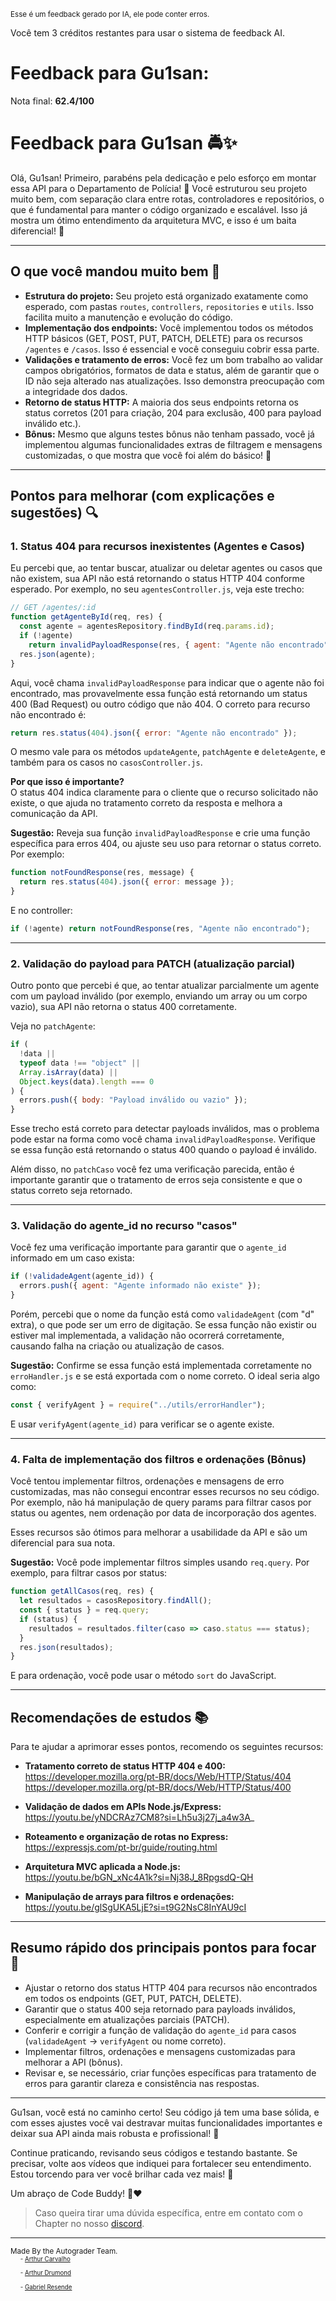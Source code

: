 <sup>Esse é um feedback gerado por IA, ele pode conter erros.</sup>

Você tem 3 créditos restantes para usar o sistema de feedback AI.

# Feedback para Gu1san:

Nota final: **62.4/100**

# Feedback para Gu1san 🚔✨

Olá, Gu1san! Primeiro, parabéns pela dedicação e pelo esforço em montar essa API para o Departamento de Polícia! 🎉 Você estruturou seu projeto muito bem, com separação clara entre rotas, controladores e repositórios, o que é fundamental para manter o código organizado e escalável. Isso já mostra um ótimo entendimento da arquitetura MVC, e isso é um baita diferencial! 👏

---

## O que você mandou muito bem 💪

- **Estrutura do projeto:** Seu projeto está organizado exatamente como esperado, com pastas `routes`, `controllers`, `repositories` e `utils`. Isso facilita muito a manutenção e evolução do código.
- **Implementação dos endpoints:** Você implementou todos os métodos HTTP básicos (GET, POST, PUT, PATCH, DELETE) para os recursos `/agentes` e `/casos`. Isso é essencial e você conseguiu cobrir essa parte.
- **Validações e tratamento de erros:** Você fez um bom trabalho ao validar campos obrigatórios, formatos de data e status, além de garantir que o ID não seja alterado nas atualizações. Isso demonstra preocupação com a integridade dos dados.
- **Retorno de status HTTP:** A maioria dos seus endpoints retorna os status corretos (201 para criação, 204 para exclusão, 400 para payload inválido etc.).
- **Bônus:** Mesmo que alguns testes bônus não tenham passado, você já implementou algumas funcionalidades extras de filtragem e mensagens customizadas, o que mostra que você foi além do básico! 🚀

---

## Pontos para melhorar (com explicações e sugestões) 🔍

### 1. Status 404 para recursos inexistentes (Agentes e Casos)

Eu percebi que, ao tentar buscar, atualizar ou deletar agentes ou casos que não existem, sua API não está retornando o status HTTP 404 conforme esperado. Por exemplo, no seu `agentesController.js`, veja este trecho:

```js
// GET /agentes/:id
function getAgenteById(req, res) {
  const agente = agentesRepository.findById(req.params.id);
  if (!agente)
    return invalidPayloadResponse(res, { agent: "Agente não encontrado" });
  res.json(agente);
}
```

Aqui, você chama `invalidPayloadResponse` para indicar que o agente não foi encontrado, mas provavelmente essa função está retornando um status 400 (Bad Request) ou outro código que não 404. O correto para recurso não encontrado é:

```js
return res.status(404).json({ error: "Agente não encontrado" });
```

O mesmo vale para os métodos `updateAgente`, `patchAgente` e `deleteAgente`, e também para os casos no `casosController.js`.

**Por que isso é importante?**  
O status 404 indica claramente para o cliente que o recurso solicitado não existe, o que ajuda no tratamento correto da resposta e melhora a comunicação da API.

**Sugestão:** Reveja sua função `invalidPayloadResponse` e crie uma função específica para erros 404, ou ajuste seu uso para retornar o status correto. Por exemplo:

```js
function notFoundResponse(res, message) {
  return res.status(404).json({ error: message });
}
```

E no controller:

```js
if (!agente) return notFoundResponse(res, "Agente não encontrado");
```

---

### 2. Validação do payload para PATCH (atualização parcial)

Outro ponto que percebi é que, ao tentar atualizar parcialmente um agente com um payload inválido (por exemplo, enviando um array ou um corpo vazio), sua API não retorna o status 400 corretamente.

Veja no `patchAgente`:

```js
if (
  !data ||
  typeof data !== "object" ||
  Array.isArray(data) ||
  Object.keys(data).length === 0
) {
  errors.push({ body: "Payload inválido ou vazio" });
}
```

Esse trecho está correto para detectar payloads inválidos, mas o problema pode estar na forma como você chama `invalidPayloadResponse`. Verifique se essa função está retornando o status 400 quando o payload é inválido.

Além disso, no `patchCaso` você fez uma verificação parecida, então é importante garantir que o tratamento de erros seja consistente e que o status correto seja retornado.

---

### 3. Validação do agente_id no recurso "casos"

Você fez uma verificação importante para garantir que o `agente_id` informado em um caso exista:

```js
if (!validadeAgent(agente_id)) {
  errors.push({ agent: "Agente informado não existe" });
}
```

Porém, percebi que o nome da função está como `validadeAgent` (com "d" extra), o que pode ser um erro de digitação. Se essa função não existir ou estiver mal implementada, a validação não ocorrerá corretamente, causando falha na criação ou atualização de casos.

**Sugestão:** Confirme se essa função está implementada corretamente no `erroHandler.js` e se está exportada com o nome correto. O ideal seria algo como:

```js
const { verifyAgent } = require("../utils/errorHandler");
```

E usar `verifyAgent(agente_id)` para verificar se o agente existe.

---

### 4. Falta de implementação dos filtros e ordenações (Bônus)

Você tentou implementar filtros, ordenações e mensagens de erro customizadas, mas não consegui encontrar esses recursos no seu código. Por exemplo, não há manipulação de query params para filtrar casos por status ou agentes, nem ordenação por data de incorporação dos agentes.

Esses recursos são ótimos para melhorar a usabilidade da API e são um diferencial para sua nota.

**Sugestão:** Você pode implementar filtros simples usando `req.query`. Por exemplo, para filtrar casos por status:

```js
function getAllCasos(req, res) {
  let resultados = casosRepository.findAll();
  const { status } = req.query;
  if (status) {
    resultados = resultados.filter(caso => caso.status === status);
  }
  res.json(resultados);
}
```

E para ordenação, você pode usar o método `sort` do JavaScript.

---

## Recomendações de estudos 📚

Para te ajudar a aprimorar esses pontos, recomendo os seguintes recursos:

- **Tratamento correto de status HTTP 404 e 400:**  
  https://developer.mozilla.org/pt-BR/docs/Web/HTTP/Status/404  
  https://developer.mozilla.org/pt-BR/docs/Web/HTTP/Status/400

- **Validação de dados em APIs Node.js/Express:**  
  https://youtu.be/yNDCRAz7CM8?si=Lh5u3j27j_a4w3A_

- **Roteamento e organização de rotas no Express:**  
  https://expressjs.com/pt-br/guide/routing.html

- **Arquitetura MVC aplicada a Node.js:**  
  https://youtu.be/bGN_xNc4A1k?si=Nj38J_8RpgsdQ-QH

- **Manipulação de arrays para filtros e ordenações:**  
  https://youtu.be/glSgUKA5LjE?si=t9G2NsC8InYAU9cI

---

## Resumo rápido dos principais pontos para focar 🔑

- Ajustar o retorno dos status HTTP 404 para recursos não encontrados em todos os endpoints (GET, PUT, PATCH, DELETE).
- Garantir que o status 400 seja retornado para payloads inválidos, especialmente em atualizações parciais (PATCH).
- Conferir e corrigir a função de validação do `agente_id` para casos (`validadeAgent` → `verifyAgent` ou nome correto).
- Implementar filtros, ordenações e mensagens customizadas para melhorar a API (bônus).
- Revisar e, se necessário, criar funções específicas para tratamento de erros para garantir clareza e consistência nas respostas.

---

Gu1san, você está no caminho certo! Seu código já tem uma base sólida, e com esses ajustes você vai destravar muitas funcionalidades importantes e deixar sua API ainda mais robusta e profissional! 🚀

Continue praticando, revisando seus códigos e testando bastante. Se precisar, volte aos vídeos que indiquei para fortalecer seu entendimento. Estou torcendo para ver você brilhar cada vez mais! 🌟

Um abraço de Code Buddy! 🤖❤️

> Caso queira tirar uma dúvida específica, entre em contato com o Chapter no nosso [discord](https://discord.gg/DryuHVnz).



---
<sup>Made By the Autograder Team.</sup><br>&nbsp;&nbsp;&nbsp;&nbsp;<sup><sup>- [Arthur Carvalho](https://github.com/ArthurCRodrigues)</sup></sup><br>&nbsp;&nbsp;&nbsp;&nbsp;<sup><sup>- [Arthur Drumond](https://github.com/drumondpucminas)</sup></sup><br>&nbsp;&nbsp;&nbsp;&nbsp;<sup><sup>- [Gabriel Resende](https://github.com/gnvr29)</sup></sup>